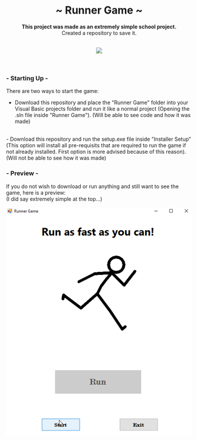 <div align="center">
  <h1 align="center">~ Runner Game ~</h1>
    <strong>This project was made as an extremely simple school project.</strong><br />Created a repository to save it.<br /><br />
  <p align="center">
    <a href="http://forthebadge.com"><img src="http://forthebadge.com/images/badges/made-with-crayons.svg"></a>
  <br>
</p>
</div><br />
<h3>- Starting Up -</h3>

There are two ways to start the game:

- Download this repository and place the "Runner Game" folder into your Visual Basic projects folder and run it like a normal project (Opening the .sln file inside "Runner Game"). (Will be able to see code and how it was made)
<br />
- Download this repository and run the setup.exe file inside "Installer Setup" (This option will install all pre-requisits that are required to run the game if not already installed. First option is more advised because of this reason). (Will not be able to see how it was made)

<h3>- Preview -</h3>

If you do not wish to download or run anything and still want to see the game, here is a preview:<br />(I did say extremely simple at the top...)

![Runner Game](https://github.com/TheRacingLion/VB-Runner-Game/blob/master/run.gif "Runner Game")
